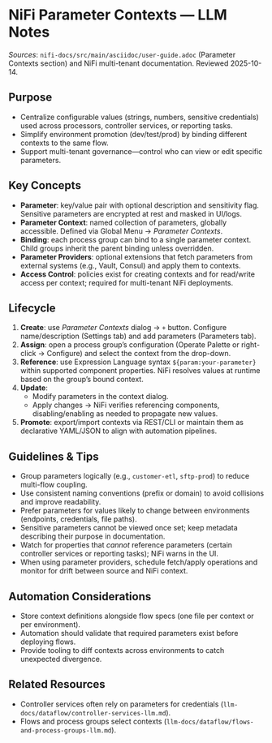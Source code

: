 # NiFi Parameter Contexts — LLM Notes

*Sources*: `nifi-docs/src/main/asciidoc/user-guide.adoc` (Parameter Contexts section) and NiFi multi-tenant documentation. Reviewed 2025-10-14.

## Purpose
- Centralize configurable values (strings, numbers, sensitive credentials) used across processors, controller services, or reporting tasks.
- Simplify environment promotion (dev/test/prod) by binding different contexts to the same flow.
- Support multi-tenant governance—control who can view or edit specific parameters.

## Key Concepts
- **Parameter**: key/value pair with optional description and sensitivity flag. Sensitive parameters are encrypted at rest and masked in UI/logs.
- **Parameter Context**: named collection of parameters, globally accessible. Defined via Global Menu → *Parameter Contexts*.
- **Binding**: each process group can bind to a single parameter context. Child groups inherit the parent binding unless overridden.
- **Parameter Providers**: optional extensions that fetch parameters from external systems (e.g., Vault, Consul) and apply them to contexts.
- **Access Control**: policies exist for creating contexts and for read/write access per context; required for multi-tenant NiFi deployments.

## Lifecycle
1. **Create**: use *Parameter Contexts* dialog → `+` button. Configure name/description (Settings tab) and add parameters (Parameters tab).
2. **Assign**: open a process group’s configuration (Operate Palette or right-click → Configure) and select the context from the drop-down.
3. **Reference**: use Expression Language syntax `${param:your-parameter}` within supported component properties. NiFi resolves values at runtime based on the group’s bound context.
4. **Update**:
   - Modify parameters in the context dialog.
   - Apply changes → NiFi verifies referencing components, disabling/enabling as needed to propagate new values.
5. **Promote**: export/import contexts via REST/CLI or maintain them as declarative YAML/JSON to align with automation pipelines.

## Guidelines & Tips
- Group parameters logically (e.g., `customer-etl`, `sftp-prod`) to reduce multi-flow coupling.
- Use consistent naming conventions (prefix or domain) to avoid collisions and improve readability.
- Prefer parameters for values likely to change between environments (endpoints, credentials, file paths).
- Sensitive parameters cannot be viewed once set; keep metadata describing their purpose in documentation.
- Watch for properties that *cannot* reference parameters (certain controller services or reporting tasks); NiFi warns in the UI.
- When using parameter providers, schedule fetch/apply operations and monitor for drift between source and NiFi context.

## Automation Considerations
- Store context definitions alongside flow specs (one file per context or per environment).
- Automation should validate that required parameters exist before deploying flows.
- Provide tooling to diff contexts across environments to catch unexpected divergence.

## Related Resources
- Controller services often rely on parameters for credentials (`llm-docs/dataflow/controller-services-llm.md`).
- Flows and process groups select contexts (`llm-docs/dataflow/flows-and-process-groups-llm.md`).
